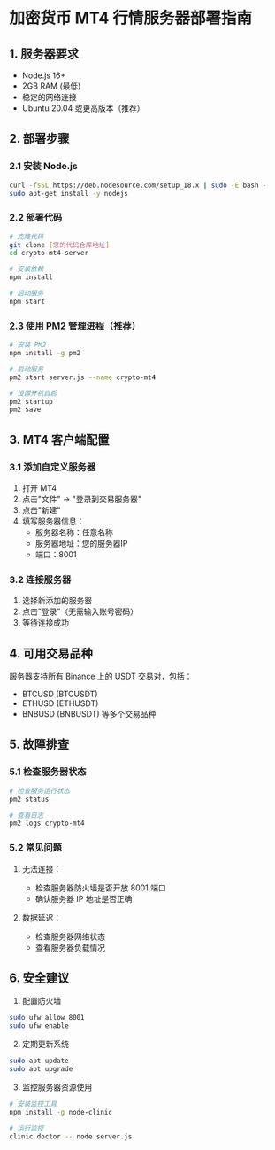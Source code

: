 # 加密货币 MT4 行情服务器部署指南

## 1. 服务器要求

- Node.js 16+ 
- 2GB RAM (最低)
- 稳定的网络连接
- Ubuntu 20.04 或更高版本（推荐）

## 2. 部署步骤

### 2.1 安装 Node.js
```bash
curl -fsSL https://deb.nodesource.com/setup_18.x | sudo -E bash -
sudo apt-get install -y nodejs
```

### 2.2 部署代码
```bash
# 克隆代码
git clone [您的代码仓库地址]
cd crypto-mt4-server

# 安装依赖
npm install

# 启动服务
npm start
```

### 2.3 使用 PM2 管理进程（推荐）
```bash
# 安装 PM2
npm install -g pm2

# 启动服务
pm2 start server.js --name crypto-mt4

# 设置开机自启
pm2 startup
pm2 save
```

## 3. MT4 客户端配置

### 3.1 添加自定义服务器
1. 打开 MT4
2. 点击"文件" -> "登录到交易服务器"
3. 点击"新建"
4. 填写服务器信息：
   - 服务器名称：任意名称
   - 服务器地址：您的服务器IP
   - 端口：8001

### 3.2 连接服务器
1. 选择新添加的服务器
2. 点击"登录"（无需输入账号密码）
3. 等待连接成功

## 4. 可用交易品种

服务器支持所有 Binance 上的 USDT 交易对，包括：
- BTCUSD (BTCUSDT)
- ETHUSD (ETHUSDT)
- BNBUSD (BNBUSDT)
等多个交易品种

## 5. 故障排查

### 5.1 检查服务器状态
```bash
# 检查服务运行状态
pm2 status

# 查看日志
pm2 logs crypto-mt4
```

### 5.2 常见问题
1. 无法连接：
   - 检查服务器防火墙是否开放 8001 端口
   - 确认服务器 IP 地址是否正确

2. 数据延迟：
   - 检查服务器网络状态
   - 查看服务器负载情况

## 6. 安全建议

1. 配置防火墙
```bash
sudo ufw allow 8001
sudo ufw enable
```

2. 定期更新系统
```bash
sudo apt update
sudo apt upgrade
```

3. 监控服务器资源使用
```bash
# 安装监控工具
npm install -g node-clinic

# 运行监控
clinic doctor -- node server.js
```